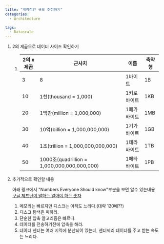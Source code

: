 ```yaml
---
title: "계략적인 규모 추정하기"
categories:
  - Architecture

tags:
  - Datascale
---
```


1. 2의 제곱으로 데이터 사이즈 확인하기

   1. | 2의 x제곱 | 근사치                                      | 이름        | 축약형 |
      | --------- | ------------------------------------------- | ----------- | ------ |
      | 3         | 8                                           | 1바이트     | 1B     |
      | 10        | 1천(thousand = 1,000)                       | 1키로바이트 | 1KB    |
      | 20        | 1백만(million = 1,000,000)                  | 1메가바이트 | 1MB    |
      | 30        | 10억(billion = 1,000,000,000)               | 1기가바이트 | 1GB    |
      | 40        | 1조(trillion = 1,000,000,000,000)           | 1테라바이트 | 1TB    |
      | 50        | 1000조(quadrillion = 1,000,000,000,000,000) | 1페타바이트 | 1PB    |

2. 추가적으로 확인할 내용

   아래 링크에서 "Numbers Everyone Should know"부분을 보면 알수 있는내용 [구글 제프딘이 말하는 알아야 하는 숫자](http://highscalability.com/blog/2011/1/26/google-pro-tip-use-back-of-the-envelope-calculations-to-choo.html)

   1. 메모리는 빠르지만 디스크는 아직도 느리다.(대략 120배??)
   2. 디스크 탐색은 피하라.
   3. 단순한 압축 알고리즘은 빠르다.
   4. 데이터를 전송하기전에 압축을 해라.
   5. 데이터 센터는 여러 지역에 분산되어 있는데, 센터끼리 데이터를 주고 받는 속도는 느리다.